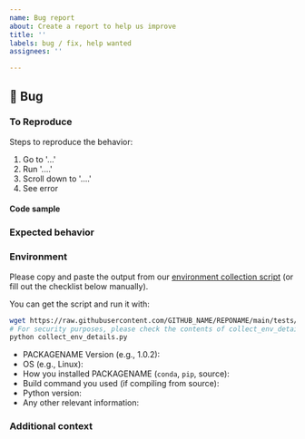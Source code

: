 ```yaml
---
name: Bug report
about: Create a report to help us improve
title: ''
labels: bug / fix, help wanted
assignees: ''

---
```



## 🐛 Bug

<!-- A clear and concise description of what the bug is. -->

### To Reproduce

Steps to reproduce the behavior:

1. Go to '...'
2. Run '....'
3. Scroll down to '....'
4. See error

<!-- If you have a code sample, error messages, stack traces, please provide it here as well -->

#### Code sample

<!-- Ideally attach a minimal code sample to reproduce the decried issue.
Minimal means having the shortest code but still preserving the bug. -->

### Expected behavior

<!-- A clear and concise description of what you expected to happen. -->

### Environment

Please copy and paste the output from our
[environment collection script](https://raw.githubusercontent.com/GITHUB_NAME/REPONAME/main/tests/collect_env_details.py)
(or fill out the checklist below manually).

You can get the script and run it with:

``` bash
wget https://raw.githubusercontent.com/GITHUB_NAME/REPONAME/main/tests/collect_env_details.py
# For security purposes, please check the contents of collect_env_details.py before running it.
python collect_env_details.py
```

- PACKAGENAME Version (e.g., 1.0.2):
- OS (e.g., Linux):
- How you installed PACKAGENAME (`conda`, `pip`, source):
- Build command you used (if compiling from source):
- Python version:
- Any other relevant information:

### Additional context

<!-- Add any other context about the problem here. -->
